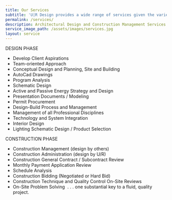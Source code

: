 ```yaml
---
title: Our Services
subtitle: 'U|R Design provides a wide range of services given the varied professional experience from the combination of architectural practice and construction project management. Thus, U|R can guide clients from the conceptual and planning stages of a project through the finishing touches of the construction phase. Here is a list of services that can be rendered'
permalink: /services/
description: Architectural Design and Construction Management Services Colorado
service_image_path: /assets/images/services.jpg
layout: service
---
```



DESIGN PHASE

* Develop Client Aspirations
* Team-oriented Approach
* Conceptual Design and Planning, Site and Building
* AutoCad Drawings
* Program Analysis
* Schematic Design
* Active and Passive Energy Strategy and Design
* Presentation Documents / Modeling
* Permit Procurement
* Design-Build Process and Management
* Management of all Professional Disciplines
* Technology and System Integration
* Interior Design
* Lighting Schematic Design / Product Selection

CONSTRUCTION PHASE

* Construction Management (design by others)
* Construction Administration (design by U/R)
* Construction General Contract / Subcontract Review
* Monthly Payment Application Review
* Schedule Analysis
* Construction Bidding (Negotiated or Hard Bid)
* Construction Technique and Quality Control On-Site Reviews
* On-Site Problem Solving  . . . one substantial key to a fluid, quality project.